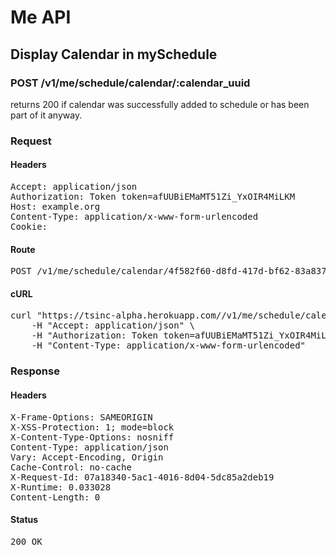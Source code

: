 # Me API

## Display Calendar in mySchedule

### POST /v1/me/schedule/calendar/:calendar_uuid

returns 200 if calendar was successfully added to schedule or has been part of it anyway.
### Request

#### Headers

<pre>Accept: application/json
Authorization: Token token=afUUBiEMaMT51Zi_YxOIR4MiLKM
Host: example.org
Content-Type: application/x-www-form-urlencoded
Cookie: </pre>

#### Route

<pre>POST /v1/me/schedule/calendar/4f582f60-d8fd-417d-bf62-83a837ff410c</pre>

#### cURL

<pre class="request">curl &quot;https://tsinc-alpha.herokuapp.com//v1/me/schedule/calendar/4f582f60-d8fd-417d-bf62-83a837ff410c&quot; -d &#39;&#39; -X POST \
	-H &quot;Accept: application/json&quot; \
	-H &quot;Authorization: Token token=afUUBiEMaMT51Zi_YxOIR4MiLKM&quot; \
	-H &quot;Content-Type: application/x-www-form-urlencoded&quot;</pre>

### Response

#### Headers

<pre>X-Frame-Options: SAMEORIGIN
X-XSS-Protection: 1; mode=block
X-Content-Type-Options: nosniff
Content-Type: application/json
Vary: Accept-Encoding, Origin
Cache-Control: no-cache
X-Request-Id: 07a18340-5ac1-4016-8d04-5dc85a2deb19
X-Runtime: 0.033028
Content-Length: 0</pre>

#### Status

<pre>200 OK</pre>

